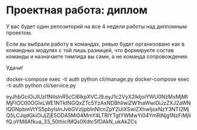 # Проектная работа: диплом

У вас будет один репозиторий на все 4 недели работы над дипломным проектом. 

Если вы выбрали работу в командах, ревью будет организовано как в командных модулях с той лишь разницей, что формируете состав команды и назначаете тимлида вы сами, а не команда сопровождения.

Удачи!


docker-compose exec -ti auth python cli/manage.py
docker-compose exec -ti auth python cli/service.py

eyJhbGciOiJIUzI1NiIsInR5cCI6IkpXVCJ9.eyJ1c2VyX2lkIjoiYWU0NzMxMjMtMjFlOC00OGIxLWE1NTktNGQxZTc5YzAxNDBhIiwiZW1haWwiOiJzZXJ2aWNlQGNpbmVtYS5pbyIsInJvbGVzIjpbInNlcnZpY2UiXSwiZXhwIjoxNzY3NTI2MjQ5LCJqdGkiOiJjZjE5ODA5Mi04MmY4LTRlYTgtYWMwYi04YmRiNjg1NzFiMjIifQ.oYM8Afkua_33_50ttiiclMQs0Xdtc5fDAkN_ukAkZCs